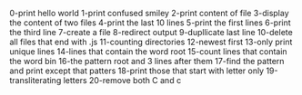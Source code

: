 0-print hello world
1-print confused smiley
2-print content of file
3-display the content of two files
4-print the last 10 lines
5-print the first lines
6-print the third line
7-create a file
8-redirect output
9-dupllicate last line
10-delete all files that end with .js
11-counting directories
12-newest first
13-only print unique lines
14-lines that contain the word root
15-count lines that contain the word bin
16-the pattern root and 3 lines after them
17-find the pattern and print except that patters
18-print those that start with letter only
19-transliterating letters
20-remove both C and c
